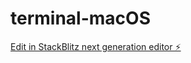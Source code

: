 # terminal-macOS

[Edit in StackBlitz next generation editor ⚡️](https://stackblitz.com/~/github.com/Vpxndey/terminal-macOS)